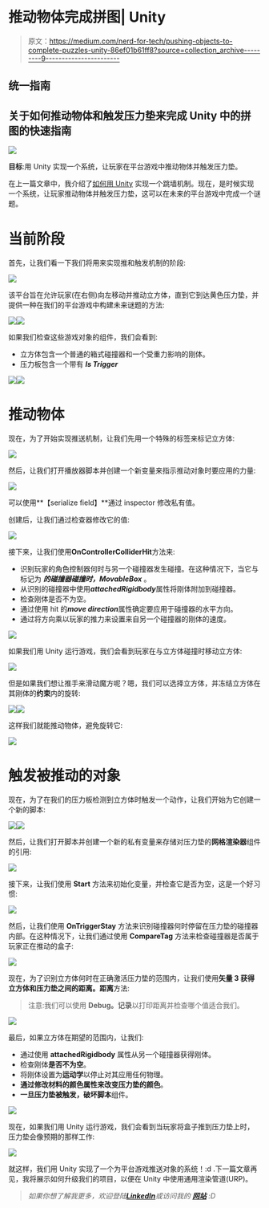 # 推动物体完成拼图| Unity

> 原文：<https://medium.com/nerd-for-tech/pushing-objects-to-complete-puzzles-unity-86ef01b61ff8?source=collection_archive---------9----------------------->

## 统一指南

## 关于如何推动物体和触发压力垫来完成 Unity 中的拼图的快速指南

![](img/df29486d81407abb9b4350341b8b220b.png)

**目标**:用 Unity 实现一个系统，让玩家在平台游戏中推动物体并触发压力垫。

在上一篇文章中，我介绍了[如何用 Unity](/nerd-for-tech/wall-jumping-unity-adba4072a64c) 实现一个跳墙机制。现在，是时候实现一个系统，让玩家推动物体并触发压力垫，这可以在未来的平台游戏中完成一个谜题。

# 当前阶段

首先，让我们看一下我们将用来实现推和触发机制的阶段:

![](img/f89ebde831e793c46d7c0e9294b9b741.png)

该平台旨在允许玩家(在右侧)向左移动并推动立方体，直到它到达黄色压力垫，并提供一种在我们的平台游戏中构建未来谜题的方法:

![](img/4a7e0bcda70094d6d820f12e046ca164.png)![](img/c7ad52f8baa1d088cafe346cdc6bb2ba.png)

如果我们检查这些游戏对象的组件，我们会看到:

*   立方体包含一个普通的箱式碰撞器和一个受重力影响的刚体。
*   压力板包含一个带有 ***Is Trigger***

![](img/10f84ab8aaccdef5714a47069227a154.png)![](img/891ec49971f174844fa731265d7a264a.png)

# 推动物体

现在，为了开始实现推送机制，让我们先用一个特殊的标签来标记立方体:

![](img/ea0ced986b32cbe8c02fd60b26f3fd50.png)

然后，让我们打开播放器脚本并创建一个新变量来指示推动对象时要应用的力量:

![](img/38cde939c6a069971c4f5f77fbebad38.png)

可以使用**【serialize field】**通过 inspector 修改私有值。

创建后，让我们通过检查器修改它的值:

![](img/71d868631fc0303546d612dc85074a90.png)

接下来，让我们使用**OnControllerColliderHit**方法来:

*   识别玩家的角色控制器何时与另一个碰撞器发生碰撞。在这种情况下，当它与标记为 ***的碰撞器碰撞时，MovableBox*** 。
*   从识别的碰撞器中使用***attachedRigidbody***属性将刚体附加到碰撞器。
*   检查刚体是否不为空。
*   通过使用 hit 的***move direction***属性确定要应用于碰撞器的水平方向。
*   通过将方向乘以玩家的推力来设置来自另一个碰撞器的刚体的速度。

![](img/832adcae4420d8c939d1b84102408f03.png)

如果我们用 Unity 运行游戏，我们会看到玩家在与立方体碰撞时移动立方体:

![](img/7368790488d22e1571cb69545b3333e0.png)

但是如果我们想让推手来滑动魔方呢？嗯，我们可以选择立方体，并冻结立方体在其刚体的**约束**内的旋转:

![](img/4e4602b8ccd276e61d3a5b93c8eb22a9.png)![](img/08e118a11d0f4f5ca4f0e3a26349fb15.png)

这样我们就能推动物体，避免旋转它:

![](img/a671e162abfe681605d1d358f2a55554.png)

# 触发被推动的对象

现在，为了在我们的压力板检测到立方体时触发一个动作，让我们开始为它创建一个新的脚本:

![](img/fcd158734acd56bf4ad64d1305f25978.png)![](img/506758581ca0ac9092363b19fa1be927.png)

然后，让我们打开脚本并创建一个新的私有变量来存储对压力垫的**网格渲染器**组件的引用:

![](img/39d88170baee19863f302679155c607a.png)

接下来，让我们使用 **Start** 方法来初始化变量，并检查它是否为空，这是一个好习惯:

![](img/6e9d7aa3987abde7130932818107a08c.png)

然后，让我们使用 **OnTriggerStay** 方法来识别碰撞器何时停留在压力垫的碰撞器内部。在这种情况下，让我们通过使用 **CompareTag** 方法来检查碰撞器是否属于玩家正在推动的盒子:

![](img/63adfb0ead3cac578f80d939fe97261d.png)

现在，为了识别立方体何时在正确激活压力垫的范围内，让我们使用**矢量 3 获得立方体和压力垫之间的距离。距离**方法:

> 注意:我们可以使用 **Debug。记录**以打印距离并检查哪个值适合我们。

![](img/d80d6f6219edd3fe69805ae585b3102e.png)

最后，如果立方体在期望的范围内，让我们:

*   通过使用 **attachedRigidbody** 属性从另一个碰撞器获得刚体。
*   检查刚体**是否不为空**。
*   将刚体设置为**运动学**以停止对其应用任何物理。
*   **通过修改材料的颜色属性来改变压力垫的颜色**。
*   **一旦压力垫被触发，破坏脚本**组件。

![](img/96b5702626a5c1137afa68b4f2ad9243.png)

现在，如果我们用 Unity 运行游戏，我们会看到当玩家将盒子推到压力垫上时，压力垫会像预期的那样工作:

![](img/073ca300380ffbe79e99dbeb6cd1afd8.png)

就这样，我们用 Unity 实现了一个为平台游戏推送对象的系统！:d .下一篇文章再见，我将展示如何升级我们的项目，以便在 Unity 中使用通用渲染管道(URP)。

> *如果你想了解我更多，欢迎登陆*[***LinkedIn***](https://www.linkedin.com/in/fas444/)**或访问我的* [***网站***](http://fernandoalcasan.com/) *:D**